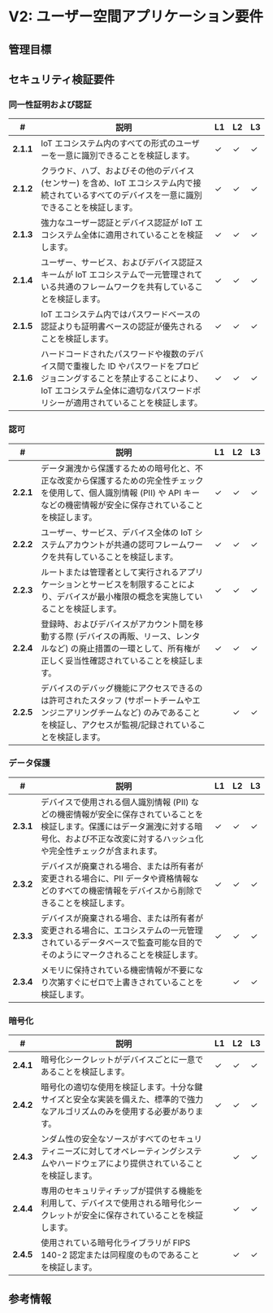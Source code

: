 # V2: ユーザー空間アプリケーション要件

## 管理目標

## セキュリティ検証要件

### 同一性証明および認証

| # | 説明 | L1 | L2 | L3 |
| --  | ---------------------- | - | - | - |
| **2.1.1** | IoT エコシステム内のすべての形式のユーザーを一意に識別できることを検証します。 | ✓ | ✓ | ✓ |
| **2.1.2** | クラウド、ハブ、およびその他のデバイス (センサー) を含め、IoT エコシステム内で接続されているすべてのデバイスを一意に識別できることを検証します。 | ✓ | ✓ | ✓ |
| **2.1.3** | 強力なユーザー認証とデバイス認証が IoT エコシステム全体に適用されていることを検証します。 | ✓ | ✓ | ✓ |
| **2.1.4** | ユーザー、サービス、およびデバイス認証スキームが IoT エコシステムで一元管理されている共通のフレームワークを共有していることを検証します。 | ✓ | ✓ | ✓ |
| **2.1.5** | IoT エコシステム内ではパスワードベースの認証よりも証明書ベースの認証が優先されることを検証します。 | ✓ | ✓ | ✓ |
| **2.1.6** | ハードコードされたパスワードや複数のデバイス間で重複した ID やパスワードをプロビジョニングすることを禁止することにより、IoT エコシステム全体に適切なパスワードポリシーが適用されていることを検証します。 | ✓ | ✓ | ✓ |


### 認可

| # | 説明 | L1 | L2 | L3 |
| --  | ---------------------- | - | - | - |
| **2.2.1** | データ漏洩から保護するための暗号化と、不正な改変から保護するための完全性チェックを使用して、個人識別情報 (PII) や API キーなどの機密情報が安全に保存されていることを検証します。 | ✓ | ✓ | ✓ |
| **2.2.2** | ユーザー、サービス、デバイス全体の IoT システムアカウントが共通の認可フレームワークを共有していることを検証します。 | ✓ | ✓ | ✓ |
| **2.2.3** | ルートまたは管理者として実行されるアプリケーションとサービスを制限することにより、デバイスが最小権限の概念を実施していることを検証します。 | ✓ | ✓ | ✓ |
| **2.2.4** | 登録時、およびデバイスがアカウント間を移動する際 (デバイスの再販、リース、レンタルなど) の廃止措置の一環として、所有権が正しく妥当性確認されていることを検証します。 | ✓ | ✓ | ✓ |
| **2.2.5** | デバイスのデバッグ機能にアクセスできるのは許可されたスタッフ (サポートチームやエンジニアリングチームなど) のみであることを検証し、アクセスが監視/記録されていることを検証します。 | | ✓ | ✓ |


### データ保護

| # | 説明 | L1 | L2 | L3 |
| --  | ---------------------- | - | - | - |
| **2.3.1** | デバイスで使用される個人識別情報 (PII) などの機密情報が安全に保存されていることを検証します。保護にはデータ漏洩に対する暗号化、および不正な改変に対するハッシュ化や完全性チェックが含まれます。 | ✓ | ✓ | ✓ |
| **2.3.2** | デバイスが廃棄される場合、または所有者が変更される場合に、PII データや資格情報などのすべての機密情報をデバイスから削除できることを検証します。 | ✓ | ✓ | ✓ |
| **2.3.3** | デバイスが廃棄される場合、または所有者が変更される場合に、エコシステムの一元管理されているデータベースで監査可能な目的でそのようにマークされることを検証します。 | ✓ | ✓ | ✓ |
| **2.3.4** | メモリに保持されている機密情報が不要になり次第すぐにゼロで上書きされていることを検証します。 | | ✓ | ✓ |


### 暗号化

| # | 説明 | L1 | L2 | L3 |
| --  | ---------------------- | - | - | - |
| **2.4.1** | 暗号化シークレットがデバイスごとに一意であることを検証します。 | ✓ | ✓ | ✓ |
| **2.4.2** | 暗号化の適切な使用を検証します。十分な鍵サイズと安全な実装を備えた、標準的で強力なアルゴリズムのみを使用する必要があります。 | ✓ | ✓ | ✓ |
| **2.4.3** | ンダム性の安全なソースがすべてのセキュリティニーズに対してオペレーティングシステムやハードウェアにより提供されていることを検証します。 | | ✓ | ✓ |
| **2.4.4** | 専用のセキュリティチップが提供する機能を利用して、デバイスで使用される暗号化シークレットが安全に保存されていることを検証します。 | | ✓ | ✓ |
| **2.4.5** | 使用されている暗号化ライブラリが FIPS 140-2 認定または同程度のものであることを検証します。 | | ✓ | ✓ |

## 参考情報
